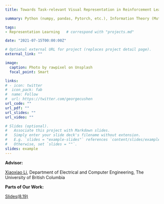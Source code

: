 ```yaml
---
title: Towards Task-relevant Visual Representation in Reinforcement Learning via Information Theory

summary: Python (numpy, pandas, Pytorch, etc.), Information Theory (Mutual Information, Entropy)

tags:
- Representation Learning	# correspond with "projects.md"

date: "2021-07-15T00:00:00Z"

# Optional external URL for project (replaces project detail page).
external_link: ""

image:
  caption: Photo by rawpixel on Unsplash
  focal_point: Smart

links:
# - icon: twitter
#  icon_pack: fab
#  name: Follow
#  url: https://twitter.com/georgecushen
url_code: ""
url_pdf: ""
url_slides: ""
url_video: ""

# Slides (optional).
#   Associate this project with Markdown slides.
#   Simply enter your slide deck's filename without extension.
#   E.g. `slides = "example-slides"` references `content/slides/example-slides.md`.
#   Otherwise, set `slides = ""`.
slides: example                       
---
```


**Advisor:**

[ Xiaoxiao Li](https://xxlya.github.io/xiaoxiao/), Department of Electrical and Computer Engineering, The University of British Columbia



**Parts of Our Work:**

[Slides(8.19)](https://drive.google.com/file/d/1ET7uynBKIYUlbMNePjkSQG_zRInD9FyK/view?usp=sharing)

